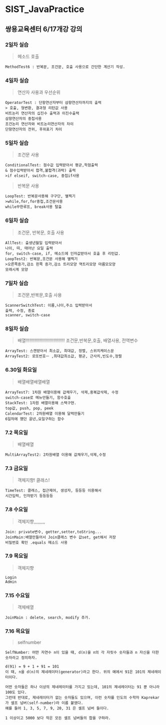 # SIST_JavaPractice
## 쌍용교육센터 6/17개강 강의

### 2일차 실습

> 메소드 호출

``` 
MethodTest6 : 반복문, 조건문, 호출 사용으로 간단한 계산기 작성.
```
### 4일차 실습
> 연산자 사용과 우선순위

```
OperatorTest : 단항연산자부터 삼항연산자까지의 출력
> 호출, 형변환, 결과형 리턴값 사용
비트논리 연산자의 십진수 출력과 이진수출력
삼항연산자의 중첩사용
조건논리 연산자와 비트논리연산자의 차이 
단항연산자의 전위, 후위표기 차이
```
### 5일차 실습
> 조건문 사용
```
ConditionalTest: 점수값 입력받아서 평균,학점출력 
& 점수입력받아서 합격,불합격(과락) 출력
>if elseif, switch-case, 중첩if사용
```
>반복문 사용
```
LoopTest: 반복문사용해 구구단, 별찍기
>while,for,for중첩,조건문사용
while무한루프, break사용 탈출
```
### 6일차 실습
>조건문, 반복문, 호출 사용
```
AllTest: 출생년월일 입력받아서 
나이, 띠, 태어난 요일 출력
for, switch-case, if, 메소드에 인자값받아서 호출 후 리턴값.
LoopTest2: 반복문,조건문 사용해 별찍기
>오른쪽증가,감소 왼쪽 증가,감소 트리모양 역트리모양 마름모모양
모래시계 모양
```
### 7일차 실습
> 조건문,반복문,호출 사용
```
ScannerSwitchTest: 이름,나이,주소 입력받아서
출력, 수정, 종료
scanner, switch-case
```
### 8일차 실습
>배열!!!!!!!!!!!!!!!!!!!!!!!!!!!!!!!
조건문,반복문,호출, 배열사용, 전역변수
```
ArrayTest: 스캔받아서 최소값, 최대값, 정렬, 스위치케이스문
ArrayTest2: 로또번호ㅡ ,최대값최소값, 평균, 근사치,빈도수,정렬
```
### 6.30일 화요일
>배열배열배열배열
```
ArrayTest7: 1차원 배열이용해 값채우기, 삭제,중복값삭제, 수정
switch-case로 메뉴만들기, 함수호출
StackTest: 1차원 배열이용해 스택구현.
top값, push, pop, peek
CalendarTest: 2차원배열 이용해 달력만들기
6일차에 했던 윤년,요일구하는 함수 
```

### 7.2 목요일
>배열배열
```
MultiArrayTest2: 2차원배열 이용해 값채우기,삭제,수정
```
### 7.3 금요일
>객체지향! 클래스!
```
TimeTest: 클래스, 접근제어, 생성자, 등등등 이용해서
시간입력, 인자받기 등등등등
```
### 7.8 수요일
> 객체지향,,,,,,,,,
```
Join: private변수, getter,setter,toString...
JoinMain:배열만들어서 Join클래스 변수 값set, get해서 저장
비밀번호 확인 .equals 메소드 사용
```
### 7.9 목요일
> 객체지향
```
Login
Admin
```

### 7.15 수요일
>객체배열
```
JoinMain : delete, search, modify 추가.
```

### 7.16 목요일
> selfnumber
```
SelfNumber: 어떤 자연수 n이 있을 때, d(n)을 n의 각 자릿수 숫자들과 n 자신을 더한 숫자라고 정의하자.

d(91) = 9 + 1 + 91 = 101
이 때, n을 d(n)의 제네레이터(generator)라고 한다. 위의 예에서 91은 101의 제네레이터이다.

어떤 숫자들은 하나 이상의 제네레이터를 가지고 있는데, 101의 제네레이터는 91 뿐 아니라 100도 있다. 
그런데 반대로, 제네레이터가 없는 숫자들도 있으며, 이런 숫자를 인도의 수학자 Kaprekar가 셀프 넘버(self-number)라 이름 붙였다. 
예를 들어 1, 3, 5, 7, 9, 20, 31 은 셀프 넘버 들이다.

1 이상이고 5000 보다 작은 모든 셀프 넘버들의 합을 구하라.
```

